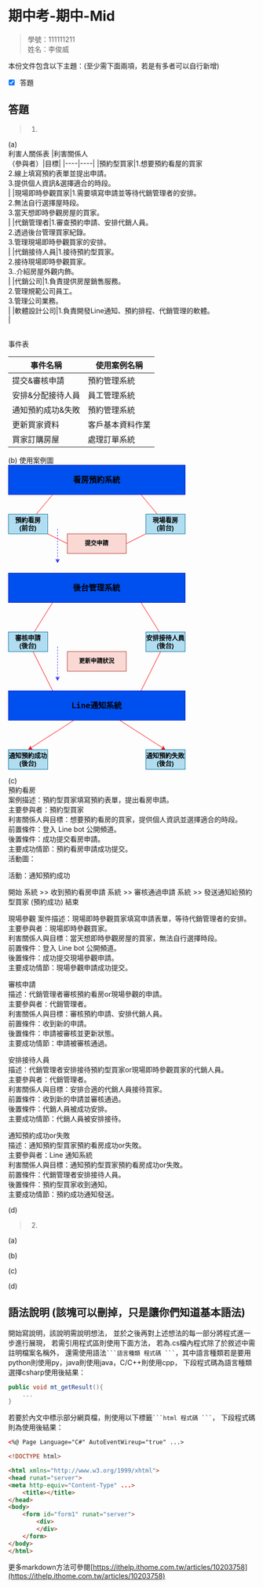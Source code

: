 # 期中考-期中-Mid 
<!--(期中標籤註記，該行不能刪，作為驗證標籤，該檔案若沒該份標籤，代表直接貼上saample，直接0分)-->

>
>學號：111111211
><br />
>姓名：李俊威
><br />


本份文件包含以下主題：(至少需下面兩項，若是有多者可以自行新增)
- [x] 答題

## 答題
>1. 

(a)<br>
利害人關係表
|利害關係人<br>（參與者）|目標|
|----|----|
|預約型買家|1.想要預約看屋的買家<br>2.線上填寫預約表單並提出申請。<br>3.提供個人資訊&選擇適合的時段。<br>|
|現場即時參觀買家|1.需要填寫申請並等待代銷管理者的安排。<br>2.無法自行選擇屋時段。<br>3.當天想即時參觀房屋的買家。<br>|
|代銷管理者|1.審查預約申請、安排代銷人員。<br>2.透過後台管理買家紀錄。<br>3.管理現場即時參觀買家的安排。<br>|
|代銷接待人員|1.接待預約型買家。<br>2.接待現場即時參觀買家。<br>3..介紹房屋外觀内飾。<br>|
|代銷公司|1.負責提供房屋銷售服務。<br>2.管理規範公司員工。<br>3.管理公司業務。<br>|
|軟體設計公司|1.負責開發Line通知、預約排程、代銷管理的軟體。<br>|

<br>事件表

|事件名稱|使用案例名稱|
|----|----|
|提交&審核申請|預約管理系統|
|安排&分配接待人員|員工管理系統|
|通知預約成功&失敗|預約管理系統|
|更新買家資料|客戶基本資料作業|
|買家訂購房屋|處理訂單系統|



(b)
使用案例圖<br>
<svg xmlns="http://www.w3.org/2000/svg" xmlns:xlink="http://www.w3.org/1999/xlink" version="1.1" width="361px" viewBox="-0.5 -0.5 361 621" content="&lt;mxfile&gt;&lt;diagram id=&quot;ASTWp4ZXTidoFe2xOwB_&quot; name=&quot;1b&quot;&gt;&lt;mxGraphModel dx=&quot;1002&quot; dy=&quot;563&quot; grid=&quot;1&quot; gridSize=&quot;10&quot; guides=&quot;1&quot; tooltips=&quot;1&quot; connect=&quot;1&quot; arrows=&quot;1&quot; fold=&quot;1&quot; page=&quot;1&quot; pageScale=&quot;1&quot; pageWidth=&quot;827&quot; pageHeight=&quot;1169&quot; math=&quot;0&quot; shadow=&quot;0&quot;&gt;&lt;root&gt;&lt;mxCell id=&quot;0&quot;/&gt;&lt;mxCell id=&quot;1&quot; parent=&quot;0&quot;/&gt;&lt;mxCell id=&quot;12&quot; style=&quot;edgeStyle=none;html=1;endArrow=classic;endFill=1;dashed=1;strokeColor=#3333FF;&quot; edge=&quot;1&quot; parent=&quot;1&quot;&gt;&lt;mxGeometry relative=&quot;1&quot; as=&quot;geometry&quot;&gt;&lt;mxPoint x=&quot;300&quot; y=&quot;150&quot; as=&quot;sourcePoint&quot;/&gt;&lt;mxPoint x=&quot;300&quot; y=&quot;220&quot; as=&quot;targetPoint&quot;/&gt;&lt;/mxGeometry&gt;&lt;/mxCell&gt;&lt;mxCell id=&quot;2&quot; value=&quot;&amp;lt;span style=&amp;quot;font-family: &amp;amp;quot;Söhne Mono&amp;amp;quot;, Monaco, &amp;amp;quot;Andale Mono&amp;amp;quot;, &amp;amp;quot;Ubuntu Mono&amp;amp;quot;, monospace; font-size: 16px; text-align: left;&amp;quot;&amp;gt;看房預約系統&amp;lt;/span&amp;gt;&quot; style=&quot;rounded=0;whiteSpace=wrap;html=1;labelBackgroundColor=none;fillColor=#0050ef;fontColor=#000000;strokeColor=#001DBC;fontStyle=1;fontSize=16;&quot; vertex=&quot;1&quot; parent=&quot;1&quot;&gt;&lt;mxGeometry x=&quot;200&quot; y=&quot;20&quot; width=&quot;360&quot; height=&quot;60&quot; as=&quot;geometry&quot;/&gt;&lt;/mxCell&gt;&lt;mxCell id=&quot;6&quot; style=&quot;edgeStyle=none;html=1;entryX=0.25;entryY=1;entryDx=0;entryDy=0;endArrow=none;endFill=0;strokeColor=#FF0000;&quot; edge=&quot;1&quot; parent=&quot;1&quot; source=&quot;4&quot; target=&quot;2&quot;&gt;&lt;mxGeometry relative=&quot;1&quot; as=&quot;geometry&quot;/&gt;&lt;/mxCell&gt;&lt;mxCell id=&quot;9&quot; style=&quot;edgeStyle=none;html=1;entryX=0;entryY=0.5;entryDx=0;entryDy=0;endArrow=none;endFill=0;strokeColor=#FF0000;&quot; edge=&quot;1&quot; parent=&quot;1&quot; source=&quot;4&quot; target=&quot;8&quot;&gt;&lt;mxGeometry relative=&quot;1&quot; as=&quot;geometry&quot;/&gt;&lt;/mxCell&gt;&lt;mxCell id=&quot;4&quot; value=&quot;預約看房&amp;lt;br style=&amp;quot;font-size: 13px;&amp;quot;&amp;gt;(前台)&quot; style=&quot;rounded=0;whiteSpace=wrap;html=1;fillColor=#b1ddf0;strokeColor=#10739e;fontColor=#000000;fontStyle=1;fontSize=13;labelBackgroundColor=none;&quot; vertex=&quot;1&quot; parent=&quot;1&quot;&gt;&lt;mxGeometry x=&quot;200&quot; y=&quot;120&quot; width=&quot;80&quot; height=&quot;40&quot; as=&quot;geometry&quot;/&gt;&lt;/mxCell&gt;&lt;mxCell id=&quot;7&quot; style=&quot;edgeStyle=none;html=1;entryX=0.75;entryY=1;entryDx=0;entryDy=0;endArrow=none;endFill=0;strokeColor=#FF0000;&quot; edge=&quot;1&quot; parent=&quot;1&quot; source=&quot;5&quot; target=&quot;2&quot;&gt;&lt;mxGeometry relative=&quot;1&quot; as=&quot;geometry&quot;/&gt;&lt;/mxCell&gt;&lt;mxCell id=&quot;10&quot; style=&quot;edgeStyle=none;html=1;entryX=1;entryY=0.5;entryDx=0;entryDy=0;endArrow=none;endFill=0;strokeColor=#FF0000;&quot; edge=&quot;1&quot; parent=&quot;1&quot; source=&quot;5&quot; target=&quot;8&quot;&gt;&lt;mxGeometry relative=&quot;1&quot; as=&quot;geometry&quot;/&gt;&lt;/mxCell&gt;&lt;mxCell id=&quot;5&quot; value=&quot;現場看房&amp;lt;br style=&amp;quot;font-size: 13px;&amp;quot;&amp;gt;(前台)&quot; style=&quot;rounded=0;whiteSpace=wrap;html=1;fillColor=#b1ddf0;strokeColor=#10739e;fontColor=#000000;fontStyle=1;fontSize=13;labelBackgroundColor=none;&quot; vertex=&quot;1&quot; parent=&quot;1&quot;&gt;&lt;mxGeometry x=&quot;480&quot; y=&quot;120&quot; width=&quot;80&quot; height=&quot;40&quot; as=&quot;geometry&quot;/&gt;&lt;/mxCell&gt;&lt;mxCell id=&quot;8&quot; value=&quot;提交申請&quot; style=&quot;rounded=0;whiteSpace=wrap;html=1;fillColor=#fad9d5;strokeColor=#ae4132;fontStyle=1;fontColor=#000000;&quot; vertex=&quot;1&quot; parent=&quot;1&quot;&gt;&lt;mxGeometry x=&quot;320&quot; y=&quot;160&quot; width=&quot;120&quot; height=&quot;40&quot; as=&quot;geometry&quot;/&gt;&lt;/mxCell&gt;&lt;mxCell id=&quot;11&quot; value=&quot;&amp;lt;span style=&amp;quot;font-family: &amp;amp;quot;Söhne Mono&amp;amp;quot;, Monaco, &amp;amp;quot;Andale Mono&amp;amp;quot;, &amp;amp;quot;Ubuntu Mono&amp;amp;quot;, monospace; font-size: 16px; text-align: left;&amp;quot;&amp;gt;後台管理系統&amp;lt;/span&amp;gt;&quot; style=&quot;rounded=0;whiteSpace=wrap;html=1;labelBackgroundColor=none;fillColor=#0050ef;fontColor=#000000;strokeColor=#001DBC;fontStyle=1;fontSize=16;&quot; vertex=&quot;1&quot; parent=&quot;1&quot;&gt;&lt;mxGeometry x=&quot;200&quot; y=&quot;240&quot; width=&quot;360&quot; height=&quot;60&quot; as=&quot;geometry&quot;/&gt;&lt;/mxCell&gt;&lt;mxCell id=&quot;20&quot; style=&quot;edgeStyle=none;html=1;entryX=0.25;entryY=1;entryDx=0;entryDy=0;endArrow=none;endFill=0;strokeColor=#FF0000;&quot; edge=&quot;1&quot; parent=&quot;1&quot; source=&quot;13&quot; target=&quot;11&quot;&gt;&lt;mxGeometry relative=&quot;1&quot; as=&quot;geometry&quot;/&gt;&lt;/mxCell&gt;&lt;mxCell id=&quot;24&quot; style=&quot;edgeStyle=none;html=1;entryX=0.25;entryY=0;entryDx=0;entryDy=0;endArrow=none;endFill=0;strokeColor=#FF0000;&quot; edge=&quot;1&quot; parent=&quot;1&quot; source=&quot;13&quot; target=&quot;17&quot;&gt;&lt;mxGeometry relative=&quot;1&quot; as=&quot;geometry&quot;/&gt;&lt;/mxCell&gt;&lt;mxCell id=&quot;13&quot; value=&quot;審核申請&amp;lt;br style=&amp;quot;font-size: 13px;&amp;quot;&amp;gt;(後台)&quot; style=&quot;rounded=0;whiteSpace=wrap;html=1;fillColor=#b1ddf0;strokeColor=#10739e;fontColor=#000000;fontStyle=1;fontSize=13;labelBackgroundColor=none;&quot; vertex=&quot;1&quot; parent=&quot;1&quot;&gt;&lt;mxGeometry x=&quot;200&quot; y=&quot;360&quot; width=&quot;80&quot; height=&quot;40&quot; as=&quot;geometry&quot;/&gt;&lt;/mxCell&gt;&lt;mxCell id=&quot;21&quot; style=&quot;edgeStyle=none;html=1;entryX=0.75;entryY=1;entryDx=0;entryDy=0;endArrow=none;endFill=0;strokeColor=#FF0000;&quot; edge=&quot;1&quot; parent=&quot;1&quot; source=&quot;14&quot; target=&quot;11&quot;&gt;&lt;mxGeometry relative=&quot;1&quot; as=&quot;geometry&quot;/&gt;&lt;/mxCell&gt;&lt;mxCell id=&quot;23&quot; style=&quot;edgeStyle=none;html=1;entryX=0.75;entryY=0;entryDx=0;entryDy=0;endArrow=none;endFill=0;strokeColor=#FF0000;&quot; edge=&quot;1&quot; parent=&quot;1&quot; source=&quot;14&quot; target=&quot;17&quot;&gt;&lt;mxGeometry relative=&quot;1&quot; as=&quot;geometry&quot;/&gt;&lt;/mxCell&gt;&lt;mxCell id=&quot;14&quot; value=&quot;安排接待人員&amp;lt;br style=&amp;quot;font-size: 13px;&amp;quot;&amp;gt;(後台)&quot; style=&quot;rounded=0;whiteSpace=wrap;html=1;fillColor=#b1ddf0;strokeColor=#10739e;fontColor=#000000;fontStyle=1;fontSize=13;labelBackgroundColor=none;&quot; vertex=&quot;1&quot; parent=&quot;1&quot;&gt;&lt;mxGeometry x=&quot;480&quot; y=&quot;360&quot; width=&quot;80&quot; height=&quot;40&quot; as=&quot;geometry&quot;/&gt;&lt;/mxCell&gt;&lt;mxCell id=&quot;15&quot; value=&quot;更新申請狀況&quot; style=&quot;rounded=0;whiteSpace=wrap;html=1;fillColor=#fad9d5;strokeColor=#ae4132;fontStyle=1;fontColor=#000000;&quot; vertex=&quot;1&quot; parent=&quot;1&quot;&gt;&lt;mxGeometry x=&quot;320&quot; y=&quot;400&quot; width=&quot;120&quot; height=&quot;40&quot; as=&quot;geometry&quot;/&gt;&lt;/mxCell&gt;&lt;mxCell id=&quot;16&quot; style=&quot;edgeStyle=none;html=1;endArrow=classic;endFill=1;dashed=1;strokeColor=#3333FF;&quot; edge=&quot;1&quot; parent=&quot;1&quot;&gt;&lt;mxGeometry relative=&quot;1&quot; as=&quot;geometry&quot;&gt;&lt;mxPoint x=&quot;300&quot; y=&quot;390&quot; as=&quot;sourcePoint&quot;/&gt;&lt;mxPoint x=&quot;300&quot; y=&quot;460&quot; as=&quot;targetPoint&quot;/&gt;&lt;/mxGeometry&gt;&lt;/mxCell&gt;&lt;mxCell id=&quot;25&quot; style=&quot;edgeStyle=none;html=1;entryX=0.5;entryY=0;entryDx=0;entryDy=0;endArrow=classic;endFill=1;strokeColor=#FF0000;&quot; edge=&quot;1&quot; parent=&quot;1&quot; source=&quot;17&quot; target=&quot;18&quot;&gt;&lt;mxGeometry relative=&quot;1&quot; as=&quot;geometry&quot;/&gt;&lt;/mxCell&gt;&lt;mxCell id=&quot;26&quot; style=&quot;edgeStyle=none;html=1;entryX=0.5;entryY=0;entryDx=0;entryDy=0;endArrow=classic;endFill=1;strokeColor=#FF0000;&quot; edge=&quot;1&quot; parent=&quot;1&quot; source=&quot;17&quot; target=&quot;19&quot;&gt;&lt;mxGeometry relative=&quot;1&quot; as=&quot;geometry&quot;/&gt;&lt;/mxCell&gt;&lt;mxCell id=&quot;17&quot; value=&quot;&amp;lt;span style=&amp;quot;font-family: &amp;amp;quot;Söhne Mono&amp;amp;quot;, Monaco, &amp;amp;quot;Andale Mono&amp;amp;quot;, &amp;amp;quot;Ubuntu Mono&amp;amp;quot;, monospace; font-size: 16px; text-align: left;&amp;quot;&amp;gt; Line通知系統 &amp;lt;/span&amp;gt;&quot; style=&quot;rounded=0;whiteSpace=wrap;html=1;labelBackgroundColor=none;fillColor=#0050ef;fontColor=#000000;strokeColor=#001DBC;fontStyle=1;fontSize=16;&quot; vertex=&quot;1&quot; parent=&quot;1&quot;&gt;&lt;mxGeometry x=&quot;200&quot; y=&quot;480&quot; width=&quot;360&quot; height=&quot;60&quot; as=&quot;geometry&quot;/&gt;&lt;/mxCell&gt;&lt;mxCell id=&quot;18&quot; value=&quot;通知預約成功(後台)&quot; style=&quot;rounded=0;whiteSpace=wrap;html=1;fillColor=#b1ddf0;strokeColor=#10739e;fontColor=#000000;fontStyle=1;fontSize=13;labelBackgroundColor=none;&quot; vertex=&quot;1&quot; parent=&quot;1&quot;&gt;&lt;mxGeometry x=&quot;200&quot; y=&quot;600&quot; width=&quot;80&quot; height=&quot;40&quot; as=&quot;geometry&quot;/&gt;&lt;/mxCell&gt;&lt;mxCell id=&quot;19&quot; value=&quot;通知預約失敗(後台)&quot; style=&quot;rounded=0;whiteSpace=wrap;html=1;fillColor=#b1ddf0;strokeColor=#10739e;fontColor=#000000;fontStyle=1;fontSize=13;labelBackgroundColor=none;&quot; vertex=&quot;1&quot; parent=&quot;1&quot;&gt;&lt;mxGeometry x=&quot;480&quot; y=&quot;600&quot; width=&quot;80&quot; height=&quot;40&quot; as=&quot;geometry&quot;/&gt;&lt;/mxCell&gt;&lt;/root&gt;&lt;/mxGraphModel&gt;&lt;/diagram&gt;&lt;diagram id=&quot;YNBZmlXG5lnyesX3e9GX&quot; name=&quot;1d&quot;&gt;&#10;        &lt;mxGraphModel dx=&quot;1102&quot; dy=&quot;787&quot; grid=&quot;1&quot; gridSize=&quot;10&quot; guides=&quot;1&quot; tooltips=&quot;1&quot; connect=&quot;1&quot; arrows=&quot;1&quot; fold=&quot;1&quot; page=&quot;1&quot; pageScale=&quot;1&quot; pageWidth=&quot;827&quot; pageHeight=&quot;1169&quot; math=&quot;0&quot; shadow=&quot;0&quot;&gt;&#10;            &lt;root&gt;&#10;                &lt;mxCell id=&quot;0&quot;/&gt;&#10;                &lt;mxCell id=&quot;1&quot; parent=&quot;0&quot;/&gt;&#10;            &lt;/root&gt;&#10;        &lt;/mxGraphModel&gt;&#10;    &lt;/diagram&gt;&lt;diagram id=&quot;AscKv5OJ8TlSJ3xA4gjY&quot; name=&quot;2b&quot;&gt;&#10;        &lt;mxGraphModel dx=&quot;1102&quot; dy=&quot;787&quot; grid=&quot;1&quot; gridSize=&quot;10&quot; guides=&quot;1&quot; tooltips=&quot;1&quot; connect=&quot;1&quot; arrows=&quot;1&quot; fold=&quot;1&quot; page=&quot;1&quot; pageScale=&quot;1&quot; pageWidth=&quot;827&quot; pageHeight=&quot;1169&quot; math=&quot;0&quot; shadow=&quot;0&quot;&gt;&#10;            &lt;root&gt;&#10;                &lt;mxCell id=&quot;0&quot;/&gt;&#10;                &lt;mxCell id=&quot;1&quot; parent=&quot;0&quot;/&gt;&#10;            &lt;/root&gt;&#10;        &lt;/mxGraphModel&gt;&#10;    &lt;/diagram&gt;&lt;diagram id=&quot;jKp8lnFoO_ODNvvGuu6S&quot; name=&quot;2d&quot;&gt;&#10;        &lt;mxGraphModel dx=&quot;1102&quot; dy=&quot;787&quot; grid=&quot;1&quot; gridSize=&quot;10&quot; guides=&quot;1&quot; tooltips=&quot;1&quot; connect=&quot;1&quot; arrows=&quot;1&quot; fold=&quot;1&quot; page=&quot;1&quot; pageScale=&quot;1&quot; pageWidth=&quot;827&quot; pageHeight=&quot;1169&quot; math=&quot;0&quot; shadow=&quot;0&quot;&gt;&#10;            &lt;root&gt;&#10;                &lt;mxCell id=&quot;0&quot;/&gt;&#10;                &lt;mxCell id=&quot;1&quot; parent=&quot;0&quot;/&gt;&#10;            &lt;/root&gt;&#10;        &lt;/mxGraphModel&gt;&#10;    &lt;/diagram&gt;&lt;/mxfile&gt;" onclick="(function(svg){var src=window.event.target||window.event.srcElement;while (src!=null&amp;&amp;src.nodeName.toLowerCase()!='a'){src=src.parentNode;}if(src==null){if(svg.wnd!=null&amp;&amp;!svg.wnd.closed){svg.wnd.focus();}else{var r=function(evt){if(evt.data=='ready'&amp;&amp;evt.source==svg.wnd){svg.wnd.postMessage(decodeURIComponent(svg.getAttribute('content')),'*');window.removeEventListener('message',r);}};window.addEventListener('message',r);svg.wnd=window.open('https://viewer.diagrams.net/?client=1&amp;page=0&amp;edit=_blank');}}})(this);" style="cursor:pointer;max-width:100%;max-height:621px;"><defs/><g><path d="M 100 130 L 100 193.63" fill="none" stroke="#3333ff" stroke-miterlimit="10" stroke-dasharray="3 3" pointer-events="stroke"/><path d="M 100 198.88 L 96.5 191.88 L 100 193.63 L 103.5 191.88 Z" fill="#3333ff" stroke="#3333ff" stroke-miterlimit="10" pointer-events="all"/><rect x="0" y="0" width="360" height="60" fill="#0050ef" stroke="#001dbc" pointer-events="all"/><g transform="translate(-0.5 -0.5)"><switch><foreignObject pointer-events="none" width="100%" height="100%" requiredFeatures="http://www.w3.org/TR/SVG11/feature#Extensibility" style="overflow: visible; text-align: left;"><div xmlns="http://www.w3.org/1999/xhtml" style="display: flex; align-items: unsafe center; justify-content: unsafe center; width: 358px; height: 1px; padding-top: 30px; margin-left: 1px;"><div data-drawio-colors="color: #000000; " style="box-sizing: border-box; font-size: 0px; text-align: center;"><div style="display: inline-block; font-size: 16px; font-family: Helvetica; color: rgb(0, 0, 0); line-height: 1.2; pointer-events: all; font-weight: bold; white-space: normal; overflow-wrap: normal;"><span style="font-family: &quot;Söhne Mono&quot;, Monaco, &quot;Andale Mono&quot;, &quot;Ubuntu Mono&quot;, monospace; font-size: 16px; text-align: left;">看房預約系統</span></div></div></div></foreignObject><text x="180" y="35" fill="#000000" font-family="Helvetica" font-size="16px" text-anchor="middle" font-weight="bold">看房預約系統</text></switch></g><path d="M 56.67 100 L 90 60" fill="none" stroke="#ff0000" stroke-miterlimit="10" pointer-events="stroke"/><path d="M 80 140 L 120 160" fill="none" stroke="#ff0000" stroke-miterlimit="10" pointer-events="stroke"/><rect x="0" y="100" width="80" height="40" fill="#b1ddf0" stroke="#10739e" pointer-events="all"/><g transform="translate(-0.5 -0.5)"><switch><foreignObject pointer-events="none" width="100%" height="100%" requiredFeatures="http://www.w3.org/TR/SVG11/feature#Extensibility" style="overflow: visible; text-align: left;"><div xmlns="http://www.w3.org/1999/xhtml" style="display: flex; align-items: unsafe center; justify-content: unsafe center; width: 78px; height: 1px; padding-top: 120px; margin-left: 1px;"><div data-drawio-colors="color: #000000; " style="box-sizing: border-box; font-size: 0px; text-align: center;"><div style="display: inline-block; font-size: 13px; font-family: Helvetica; color: rgb(0, 0, 0); line-height: 1.2; pointer-events: all; font-weight: bold; white-space: normal; overflow-wrap: normal;">預約看房<br style="font-size: 13px;" />(前台)</div></div></div></foreignObject><text x="40" y="124" fill="#000000" font-family="Helvetica" font-size="13px" text-anchor="middle" font-weight="bold">預約看房
(前台)</text></switch></g><path d="M 303.33 100 L 270 60" fill="none" stroke="#ff0000" stroke-miterlimit="10" pointer-events="stroke"/><path d="M 280 140 L 240 160" fill="none" stroke="#ff0000" stroke-miterlimit="10" pointer-events="stroke"/><rect x="280" y="100" width="80" height="40" fill="#b1ddf0" stroke="#10739e" pointer-events="all"/><g transform="translate(-0.5 -0.5)"><switch><foreignObject pointer-events="none" width="100%" height="100%" requiredFeatures="http://www.w3.org/TR/SVG11/feature#Extensibility" style="overflow: visible; text-align: left;"><div xmlns="http://www.w3.org/1999/xhtml" style="display: flex; align-items: unsafe center; justify-content: unsafe center; width: 78px; height: 1px; padding-top: 120px; margin-left: 281px;"><div data-drawio-colors="color: #000000; " style="box-sizing: border-box; font-size: 0px; text-align: center;"><div style="display: inline-block; font-size: 13px; font-family: Helvetica; color: rgb(0, 0, 0); line-height: 1.2; pointer-events: all; font-weight: bold; white-space: normal; overflow-wrap: normal;">現場看房<br style="font-size: 13px;" />(前台)</div></div></div></foreignObject><text x="320" y="124" fill="#000000" font-family="Helvetica" font-size="13px" text-anchor="middle" font-weight="bold">現場看房
(前台)</text></switch></g><rect x="120" y="140" width="120" height="40" fill="#fad9d5" stroke="#ae4132" pointer-events="all"/><g transform="translate(-0.5 -0.5)"><switch><foreignObject pointer-events="none" width="100%" height="100%" requiredFeatures="http://www.w3.org/TR/SVG11/feature#Extensibility" style="overflow: visible; text-align: left;"><div xmlns="http://www.w3.org/1999/xhtml" style="display: flex; align-items: unsafe center; justify-content: unsafe center; width: 118px; height: 1px; padding-top: 160px; margin-left: 121px;"><div data-drawio-colors="color: #000000; " style="box-sizing: border-box; font-size: 0px; text-align: center;"><div style="display: inline-block; font-size: 12px; font-family: Helvetica; color: rgb(0, 0, 0); line-height: 1.2; pointer-events: all; font-weight: bold; white-space: normal; overflow-wrap: normal;">提交申請</div></div></div></foreignObject><text x="180" y="164" fill="#000000" font-family="Helvetica" font-size="12px" text-anchor="middle" font-weight="bold">提交申請</text></switch></g><rect x="0" y="220" width="360" height="60" fill="#0050ef" stroke="#001dbc" pointer-events="all"/><g transform="translate(-0.5 -0.5)"><switch><foreignObject pointer-events="none" width="100%" height="100%" requiredFeatures="http://www.w3.org/TR/SVG11/feature#Extensibility" style="overflow: visible; text-align: left;"><div xmlns="http://www.w3.org/1999/xhtml" style="display: flex; align-items: unsafe center; justify-content: unsafe center; width: 358px; height: 1px; padding-top: 250px; margin-left: 1px;"><div data-drawio-colors="color: #000000; " style="box-sizing: border-box; font-size: 0px; text-align: center;"><div style="display: inline-block; font-size: 16px; font-family: Helvetica; color: rgb(0, 0, 0); line-height: 1.2; pointer-events: all; font-weight: bold; white-space: normal; overflow-wrap: normal;"><span style="font-family: &quot;Söhne Mono&quot;, Monaco, &quot;Andale Mono&quot;, &quot;Ubuntu Mono&quot;, monospace; font-size: 16px; text-align: left;">後台管理系統</span></div></div></div></foreignObject><text x="180" y="255" fill="#000000" font-family="Helvetica" font-size="16px" text-anchor="middle" font-weight="bold">後台管理系統</text></switch></g><path d="M 52.5 340 L 90 280" fill="none" stroke="#ff0000" stroke-miterlimit="10" pointer-events="stroke"/><path d="M 50 380 L 90 460" fill="none" stroke="#ff0000" stroke-miterlimit="10" pointer-events="stroke"/><rect x="0" y="340" width="80" height="40" fill="#b1ddf0" stroke="#10739e" pointer-events="all"/><g transform="translate(-0.5 -0.5)"><switch><foreignObject pointer-events="none" width="100%" height="100%" requiredFeatures="http://www.w3.org/TR/SVG11/feature#Extensibility" style="overflow: visible; text-align: left;"><div xmlns="http://www.w3.org/1999/xhtml" style="display: flex; align-items: unsafe center; justify-content: unsafe center; width: 78px; height: 1px; padding-top: 360px; margin-left: 1px;"><div data-drawio-colors="color: #000000; " style="box-sizing: border-box; font-size: 0px; text-align: center;"><div style="display: inline-block; font-size: 13px; font-family: Helvetica; color: rgb(0, 0, 0); line-height: 1.2; pointer-events: all; font-weight: bold; white-space: normal; overflow-wrap: normal;">審核申請<br style="font-size: 13px;" />(後台)</div></div></div></foreignObject><text x="40" y="364" fill="#000000" font-family="Helvetica" font-size="13px" text-anchor="middle" font-weight="bold">審核申請
(後台)</text></switch></g><path d="M 307.5 340 L 270 280" fill="none" stroke="#ff0000" stroke-miterlimit="10" pointer-events="stroke"/><path d="M 310 380 L 270 460" fill="none" stroke="#ff0000" stroke-miterlimit="10" pointer-events="stroke"/><rect x="280" y="340" width="80" height="40" fill="#b1ddf0" stroke="#10739e" pointer-events="all"/><g transform="translate(-0.5 -0.5)"><switch><foreignObject pointer-events="none" width="100%" height="100%" requiredFeatures="http://www.w3.org/TR/SVG11/feature#Extensibility" style="overflow: visible; text-align: left;"><div xmlns="http://www.w3.org/1999/xhtml" style="display: flex; align-items: unsafe center; justify-content: unsafe center; width: 78px; height: 1px; padding-top: 360px; margin-left: 281px;"><div data-drawio-colors="color: #000000; " style="box-sizing: border-box; font-size: 0px; text-align: center;"><div style="display: inline-block; font-size: 13px; font-family: Helvetica; color: rgb(0, 0, 0); line-height: 1.2; pointer-events: all; font-weight: bold; white-space: normal; overflow-wrap: normal;">安排接待人員<br style="font-size: 13px;" />(後台)</div></div></div></foreignObject><text x="320" y="364" fill="#000000" font-family="Helvetica" font-size="13px" text-anchor="middle" font-weight="bold">安排接待人員
(後台)</text></switch></g><rect x="120" y="380" width="120" height="40" fill="#fad9d5" stroke="#ae4132" pointer-events="all"/><g transform="translate(-0.5 -0.5)"><switch><foreignObject pointer-events="none" width="100%" height="100%" requiredFeatures="http://www.w3.org/TR/SVG11/feature#Extensibility" style="overflow: visible; text-align: left;"><div xmlns="http://www.w3.org/1999/xhtml" style="display: flex; align-items: unsafe center; justify-content: unsafe center; width: 118px; height: 1px; padding-top: 400px; margin-left: 121px;"><div data-drawio-colors="color: #000000; " style="box-sizing: border-box; font-size: 0px; text-align: center;"><div style="display: inline-block; font-size: 12px; font-family: Helvetica; color: rgb(0, 0, 0); line-height: 1.2; pointer-events: all; font-weight: bold; white-space: normal; overflow-wrap: normal;">更新申請狀況</div></div></div></foreignObject><text x="180" y="404" fill="#000000" font-family="Helvetica" font-size="12px" text-anchor="middle" font-weight="bold">更新申請狀況</text></switch></g><path d="M 100 370 L 100 433.63" fill="none" stroke="#3333ff" stroke-miterlimit="10" stroke-dasharray="3 3" pointer-events="stroke"/><path d="M 100 438.88 L 96.5 431.88 L 100 433.63 L 103.5 431.88 Z" fill="#3333ff" stroke="#3333ff" stroke-miterlimit="10" pointer-events="all"/><path d="M 133.33 520 L 45.36 576.56" fill="none" stroke="#ff0000" stroke-miterlimit="10" pointer-events="stroke"/><path d="M 40.94 579.4 L 44.94 572.67 L 45.36 576.56 L 48.72 578.55 Z" fill="#ff0000" stroke="#ff0000" stroke-miterlimit="10" pointer-events="all"/><path d="M 226.67 520 L 314.64 576.56" fill="none" stroke="#ff0000" stroke-miterlimit="10" pointer-events="stroke"/><path d="M 319.06 579.4 L 311.28 578.55 L 314.64 576.56 L 315.06 572.67 Z" fill="#ff0000" stroke="#ff0000" stroke-miterlimit="10" pointer-events="all"/><rect x="0" y="460" width="360" height="60" fill="#0050ef" stroke="#001dbc" pointer-events="all"/><g transform="translate(-0.5 -0.5)"><switch><foreignObject pointer-events="none" width="100%" height="100%" requiredFeatures="http://www.w3.org/TR/SVG11/feature#Extensibility" style="overflow: visible; text-align: left;"><div xmlns="http://www.w3.org/1999/xhtml" style="display: flex; align-items: unsafe center; justify-content: unsafe center; width: 358px; height: 1px; padding-top: 490px; margin-left: 1px;"><div data-drawio-colors="color: #000000; " style="box-sizing: border-box; font-size: 0px; text-align: center;"><div style="display: inline-block; font-size: 16px; font-family: Helvetica; color: rgb(0, 0, 0); line-height: 1.2; pointer-events: all; font-weight: bold; white-space: normal; overflow-wrap: normal;"><span style="font-family: &quot;Söhne Mono&quot;, Monaco, &quot;Andale Mono&quot;, &quot;Ubuntu Mono&quot;, monospace; font-size: 16px; text-align: left;"> Line通知系統 </span></div></div></div></foreignObject><text x="180" y="495" fill="#000000" font-family="Helvetica" font-size="16px" text-anchor="middle" font-weight="bold"> Line通知系統 </text></switch></g><rect x="0" y="580" width="80" height="40" fill="#b1ddf0" stroke="#10739e" pointer-events="all"/><g transform="translate(-0.5 -0.5)"><switch><foreignObject pointer-events="none" width="100%" height="100%" requiredFeatures="http://www.w3.org/TR/SVG11/feature#Extensibility" style="overflow: visible; text-align: left;"><div xmlns="http://www.w3.org/1999/xhtml" style="display: flex; align-items: unsafe center; justify-content: unsafe center; width: 78px; height: 1px; padding-top: 600px; margin-left: 1px;"><div data-drawio-colors="color: #000000; " style="box-sizing: border-box; font-size: 0px; text-align: center;"><div style="display: inline-block; font-size: 13px; font-family: Helvetica; color: rgb(0, 0, 0); line-height: 1.2; pointer-events: all; font-weight: bold; white-space: normal; overflow-wrap: normal;">通知預約成功(後台)</div></div></div></foreignObject><text x="40" y="604" fill="#000000" font-family="Helvetica" font-size="13px" text-anchor="middle" font-weight="bold">通知預約成功(後台)</text></switch></g><rect x="280" y="580" width="80" height="40" fill="#b1ddf0" stroke="#10739e" pointer-events="all"/><g transform="translate(-0.5 -0.5)"><switch><foreignObject pointer-events="none" width="100%" height="100%" requiredFeatures="http://www.w3.org/TR/SVG11/feature#Extensibility" style="overflow: visible; text-align: left;"><div xmlns="http://www.w3.org/1999/xhtml" style="display: flex; align-items: unsafe center; justify-content: unsafe center; width: 78px; height: 1px; padding-top: 600px; margin-left: 281px;"><div data-drawio-colors="color: #000000; " style="box-sizing: border-box; font-size: 0px; text-align: center;"><div style="display: inline-block; font-size: 13px; font-family: Helvetica; color: rgb(0, 0, 0); line-height: 1.2; pointer-events: all; font-weight: bold; white-space: normal; overflow-wrap: normal;">通知預約失敗(後台)</div></div></div></foreignObject><text x="320" y="604" fill="#000000" font-family="Helvetica" font-size="13px" text-anchor="middle" font-weight="bold">通知預約失敗(後台)</text></switch></g></g><switch><g requiredFeatures="http://www.w3.org/TR/SVG11/feature#Extensibility"/><a transform="translate(0,-5)" xlink:href="https://www.diagrams.net/doc/faq/svg-export-text-problems" target="_blank"><text text-anchor="middle" font-size="10px" x="50%" y="100%">Text is not SVG - cannot display</text></a></switch></svg>

(c)<br>
預約看房<br>
案例描述：預約型買家填寫預約表單，提出看房申請。<br>
主要參與者：預約型買家<br>
利害關係人與目標：想要預約看房的買家，提供個人資訊並選擇適合的時段。<br>
前置條件：登入 Line bot 公開頻道。<br>
後置條件：成功提交看房申請。<br>
主要成功情節：預約看房申請成功提交。<br>
活動圖：

活動：通知預約成功

開始
系統 >> 收到預約看房申請
系統 >> 審核通過申請
系統 >> 發送通知給預約型買家 (預約成功)
結束

現場參觀
案件描述：現場即時參觀買家填寫申請表單，等待代銷管理者的安排。<br>
主要參與者：現場即時參觀買家。<br>
利害關係人與目標：當天想即時參觀房屋的買家，無法自行選擇時段。<br>
前置條件：登入 Line bot 公開頻道。<br>
後置條件：成功提交現場參觀申請。<br>
主要成功情節：現場參觀申請成功提交。<br>

審核申請<br>
描述：代銷管理者審核預約看房or現場參觀的申請。<br>
主要參與者：代銷管理者。<br>
利害關係人與目標：審核預約申請、安排代銷人員。<br>
前置條件：收到新的申請。<br>
後置條件：申請被審核並更新狀態。<br>
主要成功情節：申請被審核通過。<br>

安排接待人員<br>
描述：代銷管理者安排接待預約型買家or現場即時參觀買家的代銷人員。<br>
主要參與者：代銷管理者。<br>
利害關係人與目標：安排合適的代銷人員接待買家。<br>
前置條件：收到新的申請並審核通過。<br>
後置條件：代銷人員被成功安排。<br>
主要成功情節：代銷人員被安排接待。<br>

通知預約成功or失敗<br>
描述：通知預約型買家預約看房成功or失敗。<br>
主要參與者：Line 通知系統<br>
利害關係人與目標：通知預約型買家預約看房成功or失敗。<br>
前置條件：代銷管理者安排接待人員。<br>
後置條件：預約型買家收到通知。<br>
主要成功情節：預約成功通知發送。<br>

(d)


>2. 

(a)

(b)

(c)

(d)



## 語法說明 (該塊可以刪掉，只是讓你們知道基本語法)
開始寫說明，該說明需說明想法，
並於之後再對上述想法的每一部分將程式進一步進行展現，
若需引用程式區則使用下面方法，
若為.cs檔內程式除了於敘述中需註明檔案名稱外，
還需使用語法` ```語言種類 程式碼 ``` `，其中語言種類若是要用python則使用py，java則使用java，C/C++則使用cpp，
下段程式碼為語言種類選擇csharp使用後結果：

```csharp
public void mt_getResult(){
    ...
}
```

若要於內文中標示部分網頁檔，則使用以下標籤` ```html 程式碼 ``` `，
下段程式碼則為使用後結果：

```html
<%@ Page Language="C#" AutoEventWireup="true" ...>

<!DOCTYPE html>

<html xmlns="http://www.w3.org/1999/xhtml">
<head runat="server">
<meta http-equiv="Content-Type" ...>
    <title></title>
</head>
<body>
    <form id="form1" runat="server">
        <div>
        </div>
    </form>
</body>
</html>
```
更多markdown方法可參閱[https://ithelp.ithome.com.tw/articles/10203758](https://ithelp.ithome.com.tw/articles/10203758)
